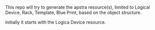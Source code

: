 This repo will try to generate the apstra resource(s), limited to Logical Device, Rack, Template, Blue Print, based on the object structure.

Initially it starts with the Logica Device resource.
